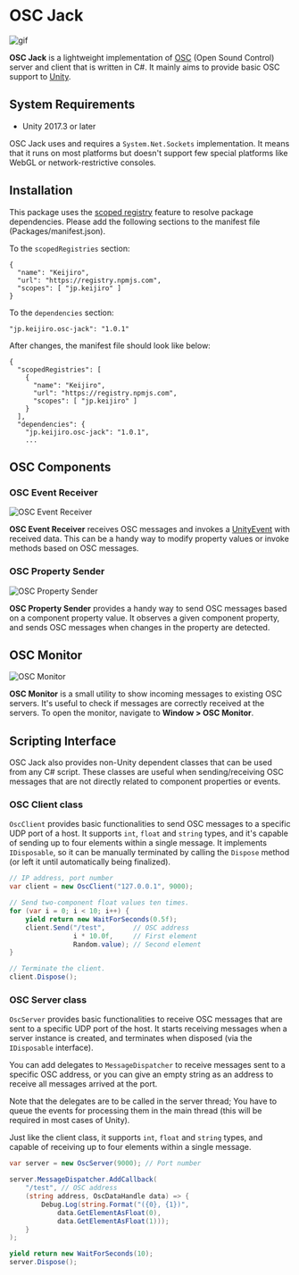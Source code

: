 OSC Jack
========

![gif](https://i.imgur.com/mjp2o3t.gif)

**OSC Jack** is a lightweight implementation of [OSC] (Open Sound Control)
server and client that is written in C#. It mainly aims to provide basic OSC
support to [Unity].

[OSC]: http://opensoundcontrol.org/
[Unity]: https://unity3d.com/

System Requirements
-------------------

- Unity 2017.3 or later

OSC Jack uses and requires a `System.Net.Sockets` implementation. It means that
it runs on most platforms but doesn't support few special platforms like WebGL
or network-restrictive consoles.

Installation
------------

This package uses the [scoped registry] feature to resolve package
dependencies. Please add the following sections to the manifest file
(Packages/manifest.json).

[scoped registry]: https://docs.unity3d.com/Manual/upm-scoped.html

To the `scopedRegistries` section:

```
{
  "name": "Keijiro",
  "url": "https://registry.npmjs.com",
  "scopes": [ "jp.keijiro" ]
}
```

To the `dependencies` section:

```
"jp.keijiro.osc-jack": "1.0.1"
```

After changes, the manifest file should look like below:

```
{
  "scopedRegistries": [
    {
      "name": "Keijiro",
      "url": "https://registry.npmjs.com",
      "scopes": [ "jp.keijiro" ]
    }
  ],
  "dependencies": {
    "jp.keijiro.osc-jack": "1.0.1",
    ...
```

OSC Components
--------------

### OSC Event Receiver

![OSC Event Receiver](https://i.imgur.com/tWUe42Y.png)

**OSC Event Receiver** receives OSC messages and invokes a [UnityEvent] with
received data. This can be a handy way to modify property values or invoke
methods based on OSC messages.

[UnityEvent]: https://docs.unity3d.com/Manual/UnityEvents.html

### OSC Property Sender

![OSC Property Sender](https://i.imgur.com/dkx26EE.png)

**OSC Property Sender** provides a handy way to send OSC messages based on a
component property value. It observes a given component property, and sends OSC
messages when changes in the property are detected. 

OSC Monitor
-----------

![OSC Monitor](https://i.imgur.com/ZExVcuz.png)

**OSC Monitor** is a small utility to show incoming messages to existing OSC
servers. It's useful to check if messages are correctly received at the
servers. To open the monitor, navigate to **Window > OSC Monitor**.

Scripting Interface
-------------------

OSC Jack also provides non-Unity dependent classes that can be used from any
C# script. These classes are useful when sending/receiving OSC messages that
are not directly related to component properties or events.

### OSC Client class

`OscClient` provides basic functionalities to send OSC messages to a specific
UDP port of a host. It supports `int`, `float` and `string` types, and it's
capable of sending up to four elements within a single message. It implements
`IDisposable`, so it can be manually terminated by calling the `Dispose` method
(or left it until automatically being finalized).

```csharp
// IP address, port number
var client = new OscClient("127.0.0.1", 9000);

// Send two-component float values ten times.
for (var i = 0; i < 10; i++) {
    yield return new WaitForSeconds(0.5f);
    client.Send("/test",       // OSC address
                i * 10.0f,     // First element
                Random.value); // Second element
}

// Terminate the client.
client.Dispose();
```

### OSC Server class

`OscServer` provides basic functionalities to receive OSC messages that are
sent to a specific UDP port of the host. It starts receiving messages when a
server instance is created, and terminates when disposed (via the `IDisposable`
interface).

You can add delegates to `MessageDispatcher` to receive messages sent to a
specific OSC address, or you can give an empty string as an address to receive
all messages arrived at the port.

Note that the delegates are to be called in the server thread; You have to
queue the events for processing them in the main thread (this will be required
in most cases of Unity).

Just like the client class, it supports `int`, `float` and `string` types, and
capable of receiving up to four elements within a single message.

```csharp
var server = new OscServer(9000); // Port number

server.MessageDispatcher.AddCallback(
    "/test", // OSC address
    (string address, OscDataHandle data) => {
        Debug.Log(string.Format("({0}, {1})",
            data.GetElementAsFloat(0),
            data.GetElementAsFloat(1)));
    }
);

yield return new WaitForSeconds(10);
server.Dispose();
```
